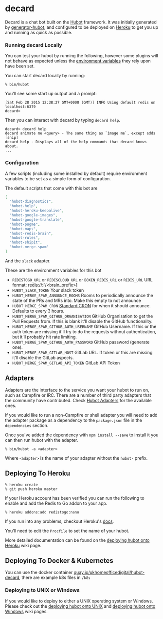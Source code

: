 # decard

Decard is a chat bot built on the [Hubot][hubot] framework. It was
initially generated by [generator-hubot][generator-hubot], and configured to be
deployed on [Heroku][heroku] to get you up and running as quick as possible.

[heroku]: http://www.heroku.com
[hubot]: http://hubot.github.com
[generator-hubot]: https://github.com/github/generator-hubot

### Running decard Locally

You can test your hubot by running the following, however some plugins will not
behave as expected unless the [environment variables](#configuration) they rely
upon have been set.

You can start decard locally by running:

    % bin/hubot

You'll see some start up output and a prompt:

    [Sat Feb 28 2015 12:38:27 GMT+0000 (GMT)] INFO Using default redis on localhost:6379
    decard>

Then you can interact with decard by typing `decard help`.

    decard> decard help
    decard animate me <query> - The same thing as `image me`, except adds [snip]
    decard help - Displays all of the help commands that decard knows about.
    ...

### Configuration

A few scripts (including some installed by default) require environment
variables to be set as a simple form of configuration.

The default scripts that come with this bot are

```json
[
  "hubot-diagnostics",
  "hubot-help",
  "hubot-heroku-keepalive",
  "hubot-google-images",
  "hubot-google-translate",
  "hubot-pugme",
  "hubot-maps",
  "hubot-redis-brain",
  "hubot-rules",
  "hubot-shipit",
  "hubot-merge-spam"
]
```

And the `slack` adapter.

These are the environment variables for this bot

* `REDISTOGO_URL` or `REDISCLOUD_URL` or `BOXEN_REDIS_URL` or `REDIS_URL` URL format: redis://<host>:<port>[/<brain_prefix>]
* `HUBOT_SLACK_TOKEN` Your slack token
* `HUBOT_MERGE_SPAM_ANNOUNCE_ROOMS` Rooms to periodically announce the state of the PRs and MRs into. Make this empty to not announce
* `HUBOT_MERGE_SPAM_CRON` [Standard CRON](http://linuxconfig.org/linux-cron-guide) for when it should announce. Defaults to every 3 hours.
* `HUBOT_MERGE_SPAM_GITHUB_ORGANISATION` GitHub Organisation to get the Pull Requests from. If this is blank it'll disable the GitHub functionality.
* `HUBOT_MERGE_SPAM_GITHUB_AUTH_USERNAME` GitHub Username. If this or the auth token are missing it'll try to do the requests without authentication, but it'll probably hit rate limiting.
* `HUBOT_MERGE_SPAM_GITHUB_AUTH_PASSWORD` GitHub password (generate one). 
* `HUBOT_MERGE_SPAM_GITLAB_HOST` GitLab URL. If token or this are missing it'll disable the GitLab aspects. 
* `HUBOT_MERGE_SPAM_GITLAB_API_TOKEN` GitLab API Token

## Adapters

Adapters are the interface to the service you want your hubot to run on, such
as Campfire or IRC. There are a number of third party adapters that the
community have contributed. Check [Hubot Adapters][hubot-adapters] for the
available ones.

If you would like to run a non-Campfire or shell adapter you will need to add
the adapter package as a dependency to the `package.json` file in the
`dependencies` section.

Once you've added the dependency with `npm install --save` to install it you
can then run hubot with the adapter.

    % bin/hubot -a <adapter>

Where `<adapter>` is the name of your adapter without the `hubot-` prefix.

[hubot-adapters]: https://github.com/github/hubot/blob/master/docs/adapters.md

## Deploying To Heroku

    % heroku create
    % git push heroku master

If your Heroku account has been verified you can run the following to enable
and add the Redis to Go addon to your app.

    % heroku addons:add redistogo:nano

If you run into any problems, checkout Heroku's [docs][heroku-node-docs].

You'll need to edit the `Procfile` to set the name of your hubot.

More detailed documentation can be found on the [deploying hubot onto
Heroku][deploy-heroku] wiki page.

## Deploying To Docker & Kubernetes

You can use the docker container [quay.io/ukhomeofficedigital/hubot-decard](https://quay.io/repository/ukhomeofficedigital/hubot-decard), there are example k8s files in `/k8s`

### Deploying to UNIX or Windows

If you would like to deploy to either a UNIX operating system or Windows.
Please check out the [deploying hubot onto UNIX][deploy-unix] and [deploying
hubot onto Windows][deploy-windows] wiki pages.

[heroku-node-docs]: http://devcenter.heroku.com/articles/node-js
[deploy-heroku]: https://github.com/github/hubot/blob/master/docs/deploying/heroku.md
[deploy-unix]: https://github.com/github/hubot/blob/master/docs/deploying/unix.md
[deploy-windows]: https://github.com/github/hubot/blob/master/docs/deploying/unix.md
